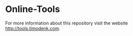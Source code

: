 # Online-Tools
For more information about this repository visit the website http://tools.timodenk.com.
